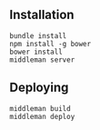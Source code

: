 ## Installation

```
bundle install
npm install -g bower
bower install
middleman server
```

## Deploying

```
middleman build
middleman deploy
```
